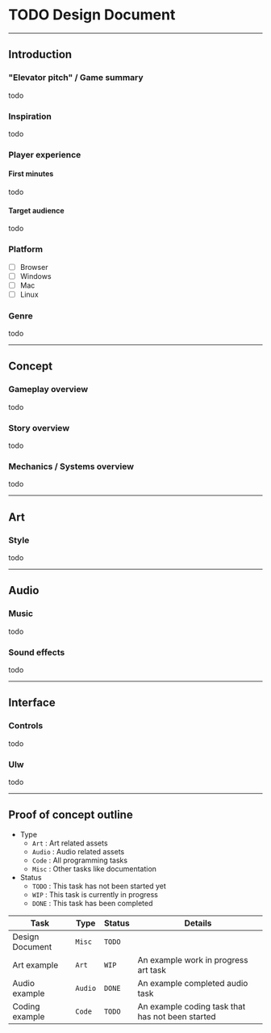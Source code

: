 # TODO Design Document

------------------------------------------------------------------------------------------------------------------------

## Introduction

### "Elevator pitch" / Game summary

todo

### Inspiration

todo

### Player experience

#### First minutes

todo

#### Target audience

todo

### Platform

- [ ] Browser
- [ ] Windows
- [ ] Mac
- [ ] Linux

### Genre

todo

------------------------------------------------------------------------------------------------------------------------

## Concept

### Gameplay overview

todo

### Story overview

todo

### Mechanics / Systems overview

todo

------------------------------------------------------------------------------------------------------------------------

## Art

### Style

todo

------------------------------------------------------------------------------------------------------------------------

## Audio

### Music

todo

### Sound effects

todo

------------------------------------------------------------------------------------------------------------------------

## Interface

### Controls

todo

### UIw

todo

------------------------------------------------------------------------------------------------------------------------

## Proof of concept outline

* Type
    * `Art`   : Art related assets
    * `Audio` : Audio related assets
    * `Code`  : All programming tasks
    * `Misc`  : Other tasks like documentation
* Status
    * `TODO`  : This task has not been started yet
    * `WIP`   : This task is currently in progress
    * `DONE`  : This task has been completed

| Task            | Type    | Status  | Details                                          |
|-----------------|---------|---------|--------------------------------------------------|
| Design Document | `Misc`  | `TODO`  |                                                  |
| Art example     | `Art`   | `WIP`   | An example work in progress art task             |
| Audio example   | `Audio` | `DONE`  | An example completed audio task                  |
| Coding example  | `Code`  | `TODO`  | An example coding task that has not been started |
